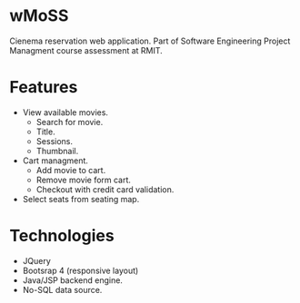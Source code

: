 # wMoSS
Cienema reservation web application.
Part of Software Engineering Project Managment course assessment at RMIT.

# Features
- View available movies.
  - Search for movie.
  - Title.
  - Sessions.
  - Thumbnail.
- Cart managment.
  - Add movie to cart.
  - Remove movie form cart.
  - Checkout with credit card validation.
- Select seats from seating map.

# Technologies
- JQuery
- Bootsrap 4 (responsive layout)
- Java/JSP backend engine.
- No-SQL data source.

